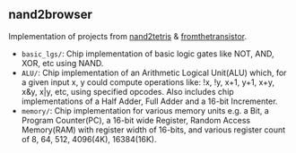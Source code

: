 ## nand2browser

Implementation of projects from [nand2tetris](https://www.nand2tetris.org/) & [fromthetransistor](https://github.com/geohot/fromthetransistor).

- `basic_lgs/`: Chip implementation of basic logic gates like NOT, AND, XOR, etc using NAND.
- `ALU/`: Chip implementation of an Arithmetic Logical Unit(ALU) which, for a given input x, y could compute operations like: !x, !y, x+1, y+1, x+y, x&y, x|y, etc, using specified opcodes. Also includes chip implementations of a Half Adder, Full Adder and a 16-bit Incrementer.
- `memory/`: Chip implementation for various memory units e.g. a Bit, a Program Counter(PC), a 16-bit wide Register, Random Access Memory(RAM) with register width of 16-bits, and various register count of 8, 64, 512, 4096(4K), 16384(16K).